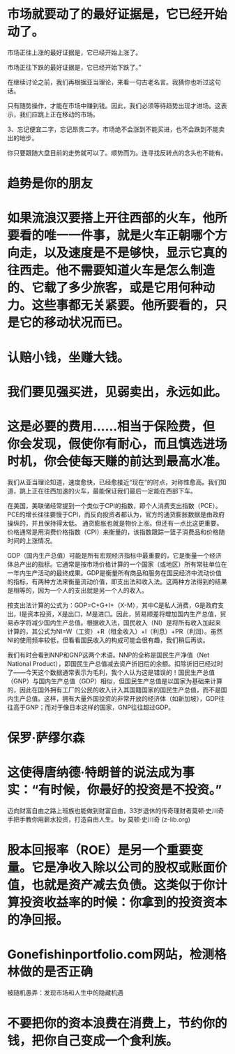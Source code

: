 # 市场就要动了的最好证据是，它已经开始动了。

市场正往上涨的最好证据是，它已经开始上涨了。

市场正往下跌的最好证据是，它已经开始下跌了。”

在继续讨论之前，我们再根据亚当理论，来看一句古老名言。我猜你也听过这句话。


只有随势操作，才能在市场中赚到钱。因此，我们必须等待趋势出现才进场。这表示，我们应跳上正在移动的市场。

3、忘记便宜二字，忘记昂贵二字。市场绝不会涨到不能买进，也不会跌到不能卖出的地步。

你只要跟随大盘目前的走势就可以了。顺势而为。连寻找反转点的念头也不能有。

# 趋势是你的朋友

# 如果流浪汉要搭上开往西部的火车，他所要看的唯一一件事，就是火车正朝哪个方向走，以及速度是不是够快，显示它真的往西走。他不需要知道火车是怎么制造的、它载了多少旅客，或是它用何种动力。这些事都无关紧要。他所要看的，只是它的移动状况而已。

# 认赔小钱，坐赚大钱。

# 我们要见强买进，见弱卖出，永远如此。

# 这是必要的费用……相当于保险费，但你会发现，假使你有耐心，而且慎选进场时机，你会使每天赚的前达到最高水准。
我们从亚当理论知道，速度愈快，已经愈接近“现在”的时点，对称性愈高。我们知道，跳上正在往西加速的火车，最能保证我们最后一定能在西部下车。


在美国，美联储经常提到一个类似于CPI的指数，即个人消费支出指数（PCE）。PCE的增长往往要慢于CPI，而反向投资者都认为，官方的通货膨胀数据是由政府操纵的，并且保持得太低。
通货膨胀也就是物价上涨。但还有一点比这更重要。价格通常是用消费价格指数（CPI）来衡量的，该指数跟踪一篮子消费品和价格随时间的上涨情况。


GDP（国内生产总值）可能是所有宏观经济指标中最重要的，它是衡量一个经济体总产出的指标。它通常是按市场价格计算的一个国家（或地区）所有常驻单位在一年内生产活动的最终成果。GDP是衡量所有商品和服务在国民经济中流动价值的指标，有两种方法来衡量流动价值，即支出法和收入法。这两种方法得到的结果是相等的，因为一个人的支出就是另一个人的收入。

按支出法计算的公式为：GDP=C+G+I+（X-M），其中C是私人消费，G是政府支出，I是资本投资，X是出口，M是进口。因此，贸易顺差将增加国内生产总值，贸易赤字将减少国内生产总值。根据收入法，国民收入（NI）是将所有收入加起来计算的，其公式为NI=W（工资）+R（租金收入）+I（利息）+PR（利润）。虽然NI的使用频率较低，但看看国民收入的构成可能会很有趣，我们稍后再谈。


我们有时会看到NNP和GNP这两个术语。NNP的全称是国民生产净值（Net National Product），即国民生产总值减去资产折旧后的余额。扣除折旧已经过时了——今天这个数据通常表示为毛利，我个人认为这是错误的！国民生产总值（GNP）与国内生产总值（GDP）相似，但国民生产总值是以国家为基础来计算的，因此在国外拥有工厂的公民的收入计入其国籍国家的国民生产总值，而不是国内生产总值。这样，拥有大量外国投资的非常开放的经济体（如新加坡），GDP往往高于GNP；而对于像日本这样的国家，GNP往往超过GDP。

# 保罗·萨缪尔森

# 这使得唐纳德·特朗普的说法成为事实：“有时候，你最好的投资是不投资。”


迈向财富自由之路上班族也能做到财富自由，33岁退休的传奇理财者莫顿·史川奇手把手教你用薪水投资，打造自由人生。 by 莫顿·史川奇 (z-lib.org)

# 股本回报率（ROE）是另一个重要变量。它是净收入除以公司的股权或账面价值，也就是资产减去负债。这类似于你计算投资收益率的时候：你拿到的投资资本的净回报。

# Gonefishinportfolio.com网站，检测格林做的是否正确

被随机愚弄：发现市场和人生中的隐藏机遇


# 不要把你的资本浪费在消费上，节约你的钱，把你自己变成一个食利族。

